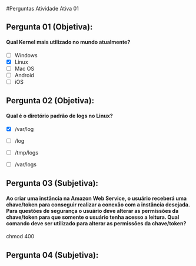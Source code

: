 #Perguntas Atividade Ativa 01

## Pergunta 01 (Objetiva):

#### Qual Kernel mais utilizado no mundo atualmente?
  
  - [ ] Windows
  - [x] Linux
  - [ ] Mac OS
  - [ ] Android
  - [ ] iOS

## Pergunta 02 (Objetiva):

#### Qual é o diretório padrão de logs no Linux?

 - [x] /var/log
 - [ ] /log
 - [ ] /tmp/logs
 - [ ] /var/logs



## Pergunta 03 (Subjetiva):

#### Ao criar uma instância na Amazon Web Service, o usuário receberá uma chave/token para conseguir realizar a conexão com a instância desejada. Para questões de segurança o usuário deve alterar as permissões da chave/token para que somente o usuário tenha acesso a leitura. Qual comando deve ser utilizado para alterar as permissões da chave/token?

chmod 400


## Pergunta 04 (Subjetiva):

